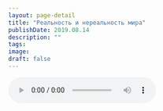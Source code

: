 ```yaml
---
layout: page-detail
title: "Реальность и нереальность мира"
publishDate: 2019.08.14
description: ""
tags:
image:
draft: false
---
```


<audio title="2019.08.14 - Реальность и нереальность мира.mp3" src="/upload/iblock/bf0/bf0441c3beaf3cc9c5e66c0cd3e43d52.mp3" controls=""></audio>

  

